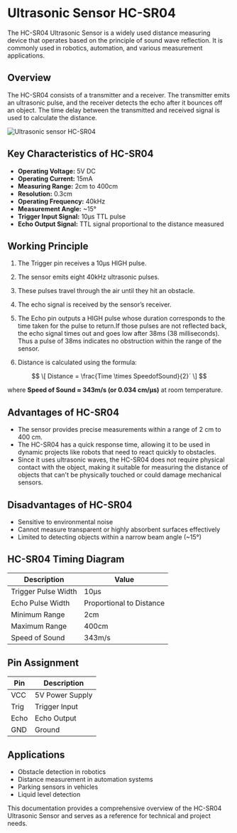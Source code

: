 # Ultrasonic Sensor HC-SR04

The HC-SR04 Ultrasonic Sensor is a widely used distance measuring device that operates based on the principle of sound wave reflection. It is commonly used in robotics, automation, and various measurement applications.

## Overview

The HC-SR04 consists of a transmitter and a receiver. The transmitter emits an ultrasonic pulse, and the receiver detects the echo after it bounces off an object. The time delay between the transmitted and received signal is used to calculate the distance.

![Ultrasonic sensor HC-SR04](https://github.com/user-attachments/assets/7934d3c6-a6ec-49b7-b9ee-250883e7fe85)

## Key Characteristics of HC-SR04

- **Operating Voltage:** 5V DC
- **Operating Current:** 15mA
- **Measuring Range:** 2cm to 400cm
- **Resolution:** 0.3cm
- **Operating Frequency:** 40kHz
- **Measurement Angle:** ~15°
- **Trigger Input Signal:** 10µs TTL pulse
- **Echo Output Signal:** TTL signal proportional to the distance measured

## Working Principle

1. The Trigger pin receives a 10µs HIGH pulse.
2. The sensor emits eight 40kHz ultrasonic pulses.
3. These pulses travel through the air until they hit an obstacle.
4. The echo signal is received by the sensor’s receiver.
5. The Echo pin outputs a HIGH pulse whose duration corresponds to the time taken for the pulse to return.If those pulses are not reflected back, the echo signal times out and goes low after 38ms (38 milliseconds). Thus a pulse of 38ms indicates no obstruction within the range of the sensor.

6. Distance is calculated using the formula:
   
   
$$
\[
Distance = \frac{Time \times SpeedofSound}{2}´
\]
$$
   
   where **Speed of Sound ≈ 343m/s (or 0.034 cm/µs)** at room temperature.
    
   
   

## Advantages of HC-SR04


- The sensor provides precise measurements within a range of 2 cm to 400 cm.
- The HC-SR04 has a quick response time, allowing it to be used in dynamic projects like robots that need to react quickly to obstacles.
- Since it uses ultrasonic waves, the HC-SR04 does not require physical contact with the object, making it suitable for measuring the distance of objects that can't be physically touched or could damage mechanical sensors.

## Disadvantages of HC-SR04

- Sensitive to environmental noise
- Cannot measure transparent or highly absorbent surfaces effectively
- Limited to detecting objects within a narrow beam angle (~15°)

## HC-SR04 Timing Diagram

| Description           | Value               |
|----------------------|-------------------|
| Trigger Pulse Width  | 10µs              |
| Echo Pulse Width     | Proportional to Distance |
| Minimum Range       | 2cm               |
| Maximum Range       | 400cm             |
| Speed of Sound      | 343m/s            |

## Pin Assignment

| Pin  | Description          |
|------|----------------------|
| VCC  | 5V Power Supply      |
| Trig | Trigger Input        |
| Echo | Echo Output          |
| GND  | Ground               |

## Applications

- Obstacle detection in robotics
- Distance measurement in automation systems
- Parking sensors in vehicles
- Liquid level detection

This documentation provides a comprehensive overview of the HC-SR04 Ultrasonic Sensor and serves as a reference for technical and project needs.


